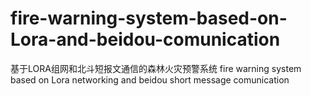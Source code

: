 # fire-warning-system-based-on-Lora-and-beidou-comunication
基于LORA组网和北斗短报文通信的森林火灾预警系统 fire warning system based on Lora networking and beidou short message comunication
